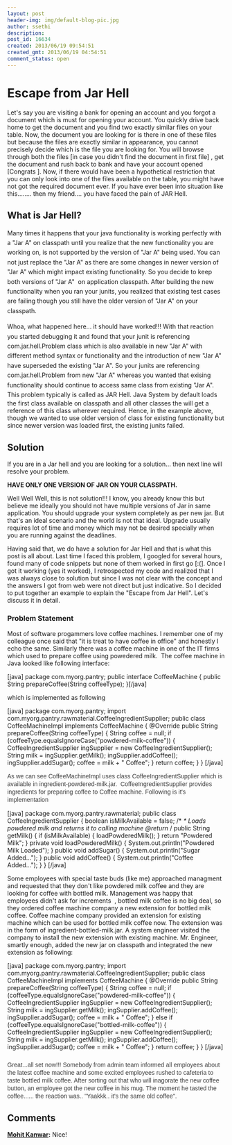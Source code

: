 ```yaml
---
layout: post
header-img: img/default-blog-pic.jpg
author: ssethi
description: 
post_id: 16634
created: 2013/06/19 09:54:51
created_gmt: 2013/06/19 04:54:51
comment_status: open
---
```


# Escape from Jar Hell

<p>Let's say you are visiting a bank for opening an account and you forgot a document which is must for opening your account. You quickly drive back home to get the document and you find two exactly similar files on your table. Now, the document you are looking for is there in one of these files but because the files are exactly similar in appearance, you cannot precisely decide which is the file you are looking for. You will browse through both the files [in case you didn't find the document in first file] , get the document and rush back to bank and have your account opened [Congrats ]. Now, if there would have been a hypothetical restriction that you can only look into one of the files available on the table, you might have not got the required document ever.
If you have ever been into situation like this........ then my friend.... you have faced the pain of JAR Hell.
<!--more-->
<h2></h2>
<h2>What is Jar Hell?</h2>
<span style="line-height: 1.6em;">Many times it happens that your java functionality is working perfectly with a "Jar A" on classpath until you realize that the new functionality you are working on, is not supported by the version of "Jar A" being used. You can not just replace the "Jar A" as there are some changes in newer version of "Jar A" which might impact existing functionality. So you decide to keep both versions of "Jar A"  on application classpath. After building the new functionality when you ran your junits, you realized that existing test cases are failing though you still have the older version of "Jar A" on your classpath.</span></p>
<p><span style="line-height: 1.6em;">Whoa, what happened here... it should have worked!!! With that reaction you started debugging it and found that your junit is referencing com.jar.hell.Problem class which is also available in new "Jar A" with different method syntax or functionality and the introduction of new "Jar A" have superseded the existing "Jar A". So your junits are referencing com.jar.hell.Problem from new "Jar A" whereas you wanted that exising functionality should continue to access same class from existing "Jar A". This problem typically is called as JAR Hell.</span>
Java System by default loads the first class available on classpath and all other classes the will get a reference of this class wherever required. Hence, in the example above, though we wanted to use older version of class for existing functionality but since newer version was loaded first, the existing junits failed.
<h2>Solution</h2>
If you are in a Jar hell and you are looking for a solution... then next line will resolve your problem.</p>
<p><strong>HAVE ONLY ONE VERSION OF JAR ON YOUR CLASSPATH.</strong></p>
<p>Well Well Well, this is not solution!!! I know, you already know this but believe me ideally you should not have multiple versions of Jar in same application. You should upgrade your system completely as per new jar. But that's an ideal scenario and the world is not that ideal. Upgrade usually requires lot of time and money which may not be desired specially when you are running against the deadlines.</p>
<p>Having said that, we do have a solution for Jar Hell and that is what this post is all about. Last time I faced this problem, I googled for several hours, found many of code snippets but none of them worked in first go [:(]. Once I got it working (yes it worked), I retrospected my code and realized that I was always close to solution but since I was not clear with the concept and the answers I got from web were not direct but just indicative. So I decided to put together an example to explain the "Escape from Jar Hell". Let's discuss it in detail.
<h3>Problem Statement</h3>
Most of software progammers love coffee machines. I remember one of my colleague once said that "it is treat to have coffee in office" and honestly I echo the same. Similarly there was a coffee machine in one of the IT firms which used to prepare coffee using powedered milk.  The coffee machine in Java looked like following interface:</p>
<p>[java] package com.myorg.pantry; public interface CoffeeMachine { public String prepareCoffee(String coffeeType); }[/java]</p>
<p>which is implemented as following</p>
<p>[java] package com.myorg.pantry; import com.myorg.pantry.rawmaterial.CoffeeIngredientSupplier; public class CoffeeMachineImpl implements CoffeeMachine { @Override public String prepareCoffee(String coffeeType) { String coffee = null; if (coffeeType.equalsIgnoreCase(&quot;powdered-milk-coffee&quot;)) { CoffeeIngredientSupplier ingSupplier = new CoffeeIngredientSupplier(); String milk = ingSupplier.getMilk(); ingSupplier.addCoffee(); ingSupplier.addSugar(); coffee = milk + &quot; Coffee&quot;; } return coffee; } } [/java]</p>
<p><span style="color: #3e3e3e; font-family: Arial, Helvetica, Georgia, sans-serif; line-height: 18px;">As we can see CoffeeMachineImpl uses class CoffeeIngredientSupplier which is available in ingredient-powdered-milk.jar.  CoffeeIngredientSupplier provides ingredients for preparing coffee to Coffee machine. Following is it's implementation</span></p>
<p>[java] package com.myorg.pantry.rawmaterial; public class CoffeeIngredientSupplier { boolean isMilkAvailable = false; /*<em> * Loads powdered milk and returns it to calling machine @return </em>/ public String getMilk() { if (isMilkAvailable) { loadPowderedMilk(); } return &quot;Powdered Milk&quot;; } private void loadPowderedMilk() { System.out.println(&quot;Powdered Milk Loaded&quot;); } public void addSugar() { System.out.println(&quot;Sugar Added...&quot;); } public void addCoffee() { System.out.println(&quot;Coffee Added...&quot;); } } [/java]</p>
<p>Some employees with special taste buds (like me) approached managment and requested that they don't like powdered milk coffee and they are looking for coffee with bottled milk. Management was happy that employees didn't ask for increments  , bottled milk coffee is no big deal, so they ordered coffee machine company a new extension for bottled milk coffee.
Coffee machine company provided an extension for existing machine which can be used for bottled milk coffee now. The extension was in the form of ingredient-bottled-milk.jar. A system engineer visited the company to install the new extension with existing machine. Mr. Engineer, smartly enough, added the new jar on classpath and integrated the new extension as following:</p>
<p>[java] package com.myorg.pantry; import com.myorg.pantry.rawmaterial.CoffeeIngredientSupplier; public class CoffeeMachineImpl implements CoffeeMachine { @Override public String prepareCoffee(String coffeeType) { String coffee = null; if (coffeeType.equalsIgnoreCase(&quot;powdered-milk-coffee&quot;)) { CoffeeIngredientSupplier ingSupplier = new CoffeeIngredientSupplier(); String milk = ingSupplier.getMilk(); ingSupplier.addCoffee(); ingSupplier.addSugar(); coffee = milk + &quot; Coffee&quot;; } else if (coffeeType.equalsIgnoreCase(&quot;bottled-milk-coffee&quot;)) { CoffeeIngredientSupplier ingSupplier = new CoffeeIngredientSupplier(); String milk = ingSupplier.getMilk(); ingSupplier.addCoffee(); ingSupplier.addSugar(); coffee = milk + &quot; Coffee&quot;; } return coffee; } } [/java]
<p style="margin: 0px; padding: 10px 0px 0px; color: #3e3e3e; font-family: Arial, Helvetica, Georgia, sans-serif; line-height: 18px;">Great...all set now!!! Somebody from admin team informed all employees about the latest coffee machine and some excited employees rushed to cafeteria to taste bottled milk coffee. After sorting out that who will inagorate the new coffee button, an employee got the new coffee in his mug. The moment he tasted the coffee...... the reaction was.. "Yaakkk.. it's the same old coffee".</p></p>

## Comments

**[Mohit Kanwar](#9485 "2014-05-23 16:04:14"):** Nice!

